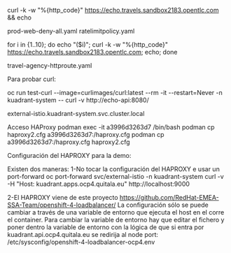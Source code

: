 curl -k -w "%{http_code}" https://echo.travels.sandbox2183.opentlc.com && echo

prod-web-deny-all.yaml
ratelimitpolicy.yaml

for i in {1..10}; do echo "($i)"; curl -k -w "%{http_code}" https://echo.travels.sandbox2183.opentlc.com; echo; done

travel-agency-httproute.yaml


Para probar curl:

oc run test-curl --image=curlimages/curl:latest --rm -it --restart=Never -n kuadrant-system -- curl -v http://echo-api:8080/


external-istio.kuadrant-system.svc.cluster.local

Acceso HAProxy
podman exec -it a3996d3263d7 /bin/bash
podman cp haproxy2.cfg a3996d3263d7:/haproxy.cfg
podman cp a3996d3263d7:/haproxy.cfg haproxy2.cfg



Configuración del HAPROXY para la demo:

Existen dos maneras:
1-No tocar la configuración del HAPROXY e usar un port-forward
    oc port-forward svc/external-istio -n kuadrant-system
    curl -v -H "Host: kuadrant.apps.ocp4.quitala.eu" http://localhost:9000

2-El HAPROXY viene de este proyecto https://github.com/RedHat-EMEA-SSA-Team/openshift-4-loadbalancer/
  La configuración sólo se puede cambiar a través de una variable de entorno que ejecuta el host en el corre el container.
  Para cambiar la variable de entorno hay que editar el fichero y poner dentro la variable de entorno con la lógica de que si entra por kuadrant.api.ocp4.quitala.eu se redirija al node port: /etc/sysconfig/openshift-4-loadbalancer-ocp4.env

